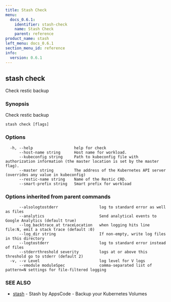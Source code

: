 ```yaml
---
title: Stash Check
menu:
  docs_0.6.1:
    identifier: stash-check
    name: Stash Check
    parent: reference
product_name: stash
left_menu: docs_0.6.1
section_menu_id: reference
info:
  version: 0.6.1
---
```


## stash check

Check restic backup

### Synopsis


Check restic backup

```
stash check [flags]
```

### Options

```
  -h, --help                  help for check
      --host-name string      Host name for workload.
      --kubeconfig string     Path to kubeconfig file with authorization information (the master location is set by the master flag).
      --master string         The address of the Kubernetes API server (overrides any value in kubeconfig)
      --restic-name string    Name of the Restic CRD.
      --smart-prefix string   Smart prefix for workload
```

### Options inherited from parent commands

```
      --alsologtostderr                  log to standard error as well as files
      --analytics                        Send analytical events to Google Analytics (default true)
      --log_backtrace_at traceLocation   when logging hits line file:N, emit a stack trace (default :0)
      --log_dir string                   If non-empty, write log files in this directory
      --logtostderr                      log to standard error instead of files
      --stderrthreshold severity         logs at or above this threshold go to stderr (default 2)
  -v, --v Level                          log level for V logs
      --vmodule moduleSpec               comma-separated list of pattern=N settings for file-filtered logging
```

### SEE ALSO
* [stash](/docs/0.6.1/reference/stash)	 - Stash by AppsCode - Backup your Kubernetes Volumes

